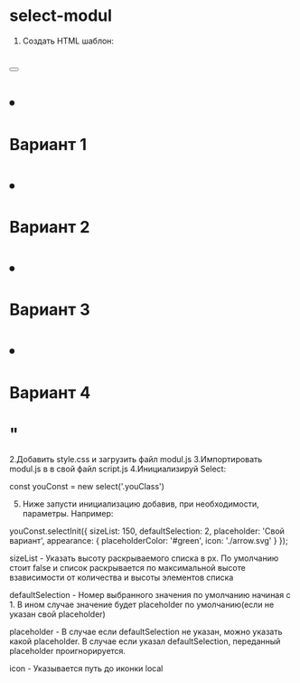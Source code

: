# select-modul
1. Создать HTML шаблон:

#  <div class="youClass">
#    <button></button>
#    <ul>
#      <li>
#        Вариант 1
#      </li>
#      <li>
#        Вариант 2
#      </li>
#      <li>
#        Вариант 3
#      </li>
#      <li>
#        Вариант 4
#      </li>
#    </ul>
#  </div>"

2.Добавить style.css и загрузить файл modul.js
3.Импортировать modul.js в в свой файл script.js
4.Инициализируй Select:

const youConst = new select('.youClass')

5. Ниже запусти инициализацию добавив, при необходимости, параметры. Например:

youConst.selectInit({
  sizeList: 150,
  defaultSelection: 2,
  placeholder: 'Свой вариант',
  appearance: {
    placeholderColor: '#green',
    icon: './arrow.svg'
  }
});


sizeList - Указать высоту раскрываемого списка в px. 
По умолчанию стоит false и список раскрывается по максимальной 
высоте взависимости от количества и высоты элементов списка

defaultSelection - Номер выбранного значения по умолчанию начиная с 1. 
В ином случае значение будет placeholder по умолчанию(если не указан свой placeholder)

placeholder - В случае если defaultSelection не указан, можно указать 
какой placeholder. В случае если указал defaultSelection, переданный 
placeholder проигнорируется.

icon - Указывается путь до иконки local

